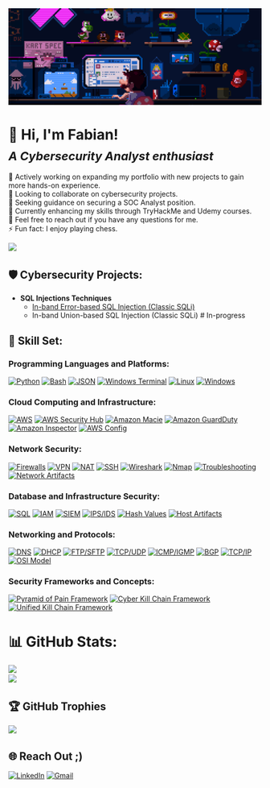<img src="https://github.com/fabiancruzcs/fabiancruzcs/blob/main/mario-coding.gif" alt="mario-coding" width="600">

# 👋 Hi, I'm Fabian! <br> <sub>*A Cybersecurity Analyst enthusiast*</sub>

🔭 Actively working on expanding my portfolio with new projects to gain more hands-on experience. <br>
👯 Looking to collaborate on cybersecurity projects. <br>
🤝 Seeking guidance on securing a SOC Analyst position. <br>
🌱 Currently enhancing my skills through TryHackMe and Udemy courses. <br>
💬 Feel free to reach out if you have any questions for me. <br>
⚡ Fun fact: I enjoy playing chess.

<img src="https://user-images.githubusercontent.com/74038190/212284100-561aa473-3905-4a80-b561-0d28506553ee.gif" width="600">

## 🛡️ Cybersecurity Projects:

- **SQL Injections Techniques**
  - [In-band Error-based SQL Injection (Classic SQLi)](https://github.com/fabiancruzcs/Classic-error-based-SQLi-Lab/blob/main/README.md)
  - In-band Union-based SQL Injection (Classic SQLi) # In-progress

## 🔧 Skill Set:

### Programming Languages and Platforms:

[![Python](https://img.shields.io/badge/python-3670A0?style=for-the-badge&logo=python&logoColor=ffdd54)](https://www.python.org/)
[![Bash](https://img.shields.io/badge/Bash-%234EAA25.svg?style=for-the-badge&logo=gnu-bash&logoColor=white)](https://www.gnu.org/software/bash/)
[![JSON](https://img.shields.io/badge/JSON-%23008000.svg?style=for-the-badge&logo=json&logoColor=white)](https://www.json.org/)
[![Windows Terminal](https://img.shields.io/badge/Windows%20Terminal-%234D4D4D.svg?style=for-the-badge&logo=windows-terminal&logoColor=white)](https://docs.microsoft.com/en-us/windows/terminal/)
[![Linux](https://img.shields.io/badge/Linux-%23FCC624.svg?style=for-the-badge&logo=linux&logoColor=black)](https://www.linux.org/)
[![Windows](https://img.shields.io/badge/Windows-%230078D6.svg?style=for-the-badge&logo=windows&logoColor=white)](https://www.microsoft.com/en-us/windows)

### Cloud Computing and Infrastructure:

[![AWS](https://img.shields.io/badge/AWS-%23FF9900.svg?style=for-the-badge&logo=amazon-aws&logoColor=white)](https://aws.amazon.com/)
[![AWS Security Hub](https://img.shields.io/badge/AWS_Security_Hub-%23FF9900.svg?style=for-the-badge&logo=amazon-aws&logoColor=white)](https://aws.amazon.com/securityhub/)
[![Amazon Macie](https://img.shields.io/badge/Amazon_Macie-%23FF9900.svg?style=for-the-badge&logo=amazon-aws&logoColor=white)](https://aws.amazon.com/macie/)
[![Amazon GuardDuty](https://img.shields.io/badge/Amazon_GuardDuty-%23FF9900.svg?style=for-the-badge&logo=amazon-aws&logoColor=white)](https://aws.amazon.com/guardduty/)
[![Amazon Inspector](https://img.shields.io/badge/Amazon_Inspector-%23FF9900.svg?style=for-the-badge&logo=amazon-aws&logoColor=white)](https://aws.amazon.com/inspector/)
[![AWS Config](https://img.shields.io/badge/AWS_Config-%23FF9900.svg?style=for-the-badge&logo=amazon-aws&logoColor=white)](https://aws.amazon.com/config/)

### Network Security:

[![Firewalls](https://img.shields.io/badge/Firewalls-%23FFA500.svg?style=for-the-badge&logo=firewall&logoColor=white)](https://en.wikipedia.org/wiki/Firewall_(computing))
[![VPN](https://img.shields.io/badge/VPN-%23000000.svg?style=for-the-badge&logo=vpn&logoColor=white)](https://en.wikipedia.org/wiki/Virtual_private_network)
[![NAT](https://img.shields.io/badge/NAT-%23000000.svg?style=for-the-badge&logo=nat&logoColor=white)](https://en.wikipedia.org/wiki/Network_address_translation)
[![SSH](https://img.shields.io/badge/SSH-%23FFD700.svg?style=for-the-badge&logo=ssh&logoColor=white)](https://en.wikipedia.org/wiki/SSH_(Secure_Shell))
[![Wireshark](https://img.shields.io/badge/Wireshark-%234377A1.svg?style=for-the-badge&logo=wireshark&logoColor=white)](https://www.wireshark.org/)
[![Nmap](https://img.shields.io/badge/Nmap-%231B1D1D.svg?style=for-the-badge&logo=nmap&logoColor=white)](https://nmap.org/)
[![Troubleshooting](https://img.shields.io/badge/Troubleshooting-%23FF6347.svg?style=for-the-badge&logo=troubleshooting&logoColor=white)](https://en.wikipedia.org/wiki/Troubleshooting)
[![Network Artifacts](https://img.shields.io/badge/Network%20Artifacts-%230072C6.svg?style=for-the-badge&logo=network-artifacts&logoColor=white)](https://en.wikipedia.org/wiki/Network_security)


### Database and Infrastructure Security:

[![SQL](https://img.shields.io/badge/SQL-%2300f.svg?style=for-the-badge&logo=sql&logoColor=white)](https://en.wikipedia.org/wiki/SQL)
[![IAM](https://img.shields.io/badge/IAM-%23232F3E.svg?style=for-the-badge&logo=amazon-aws&logoColor=white)](https://aws.amazon.com/iam/)
[![SIEM](https://img.shields.io/badge/SIEM-%231572B6.svg?style=for-the-badge&logo=siemens&logoColor=white)](https://en.wikipedia.org/wiki/Security_information_and_event_management)
[![IPS/IDS](https://img.shields.io/badge/IPS/IDS-%23336699.svg?style=for-the-badge&logo=ids&logoColor=white)](https://en.wikipedia.org/wiki/Intrusion_detection_system)
[![Hash Values](https://img.shields.io/badge/Hash_Values-%2300FF00.svg?style=for-the-badge&logo=hashing&logoColor=white)](https://en.wikipedia.org/wiki/Hash_function)
[![Host Artifacts](https://img.shields.io/badge/Host_Artifacts-%23FF4500.svg?style=for-the-badge&logo=host-artifacts&logoColor=white)](https://en.wikipedia.org/wiki/Host-based_security)

### Networking and Protocols:

[![DNS](https://img.shields.io/badge/DNS-%23167CFF.svg?style=for-the-badge&logo=dns&logoColor=white)](https://en.wikipedia.org/wiki/Domain_Name_System)
[![DHCP](https://img.shields.io/badge/DHCP-%230072C6.svg?style=for-the-badge&logo=dhcp&logoColor=white)](https://en.wikipedia.org/wiki/Dynamic_Host_Configuration_Protocol)
[![FTP/SFTP](https://img.shields.io/badge/FTP/SFTP-%23316282.svg?style=for-the-badge&logo=ftp&logoColor=white)](https://en.wikipedia.org/wiki/File_Transfer_Protocol)
[![TCP/UDP](https://img.shields.io/badge/TCP/UDP-%230059C0.svg?style=for-the-badge&logo=network&logoColor=white)](https://en.wikipedia.org/wiki/Transmission_Control_Protocol)
[![ICMP/IGMP](https://img.shields.io/badge/ICMP/IGMP-%23232F3E.svg?style=for-the-badge&logo=network&logoColor=white)](https://en.wikipedia.org/wiki/Internet_Control_Message_Protocol)
[![BGP](https://img.shields.io/badge/BGP-%23000000.svg?style=for-the-badge&logo=bgp&logoColor=white)](https://en.wikipedia.org/wiki/Border_Gateway_Protocol)
[![TCP/IP](https://img.shields.io/badge/TCP/IP-%230078D7.svg?style=for-the-badge&logo=tcp&logoColor=white)](https://en.wikipedia.org/wiki/Internet_protocol_suite)
[![OSI Model](https://img.shields.io/badge/OSI_Model-%23008000.svg?style=for-the-badge&logo=osi&logoColor=white)](https://en.wikipedia.org/wiki/OSI_model)

### Security Frameworks and Concepts:

[![Pyramid of Pain Framework](https://img.shields.io/badge/Pyramid_of_Pain_Framework-%23000000.svg?style=for-the-badge)](https://www.cyberbit.com/security-glossary/pyramid-of-pain/)
[![Cyber Kill Chain Framework](https://img.shields.io/badge/Cyber_Kill_Chain_Framework-%23FF0000.svg?style=for-the-badge)](https://www.lockheedmartin.com/en-us/capabilities/cyber/cyber-kill-chain.html)
[![Unified Kill Chain Framework](https://img.shields.io/badge/Unified_Kill_Chain_Framework-%23008000.svg?style=for-the-badge)](https://en.wikipedia.org/wiki/Kill_chain)

# 📊 GitHub Stats:
![](https://github-readme-stats.vercel.app/api?username=fabiancruzcs&theme=tokyonight&hide_border=false&include_all_commits=true&count_private=false)<br/>
![](https://github-readme-streak-stats.herokuapp.com/?user=fabiancruzcs&theme=tokyonight&hide_border=false)<br/>

## 🏆 GitHub Trophies
![](https://github-profile-trophy.vercel.app/?username=fabiancruzcs&theme=tokyonight&no-frame=false&no-bg=false&margin-w=4)

## 🌐 Reach Out ;)
[![LinkedIn](https://img.shields.io/badge/LinkedIn-%230077B5.svg?logo=linkedin&logoColor=white)](https://linkedin.com/in/fabiancruzcs) 
[![Gmail](https://img.shields.io/badge/Gmail-%23D14836.svg?logo=gmail&logoColor=white)](mailto:fabiancruzcs@gmail.com)
